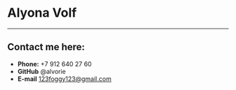 # Alyona Volf

---

## Contact me here:

- **Phone:** +7 912 640 27 60  
- **GitHub** @alvorie
- **E-mail** 123foggy123@gmail.com